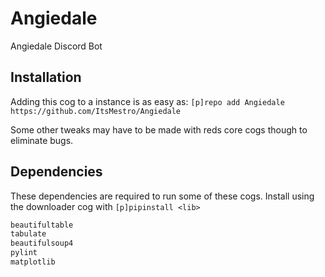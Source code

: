 
# Angiedale

Angiedale Discord Bot

## Installation

Adding this cog to a instance is as easy as: `[p]repo add Angiedale https://github.com/ItsMestro/Angiedale`

Some other tweaks may have to be made with reds core cogs though to eliminate bugs.

## Dependencies

These dependencies are required to run some of these cogs. Install using the downloader cog with `[p]pipinstall <lib>`

```py
beautifultable
tabulate
beautifulsoup4
pylint
matplotlib
```
